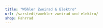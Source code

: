 ```yaml
---
title: "Wöhler Zweirad & Elektro"
url: /sarstedt/woehler-zweirad-und-elektro/
shop: Fahrrad
---
```

